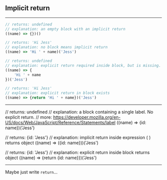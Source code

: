 ## Implicit return

---

```js
// returns: undefined
// explanation: an empty block with an implicit return
((name) => {})()

// returns: 'Hi Jess'
// explanation: no block means implicit return
((name) => 'Hi ' + name)('Jess')

// returns: undefined
// explanation: explicit return required inside block, but is missing.
((name) => {
	'Hi ' + name
})('Jess')

// returns: 'Hi Jess'
// explanation: explicit return in block exists
((name) => {return 'Hi ' + name})('Jess') 
```

---

// returns: undefined
// explanation: a block containing a single label. No explicit return.
// more: https://developer.mozilla.org/en-US/docs/Web/JavaScript/Reference/Statements/label
((name) => {id: name})('Jess') 

// returns: {id: 'Jess'}
// explanation: implicit return inside expression ( ) returns object
((name) => ({id: name}))('Jess') 

// returns: {id: 'Jess'}
// explanation: explicit return inside block returns object
((name) => {return {id: name}})('Jess')

---

Maybe just write `return`...